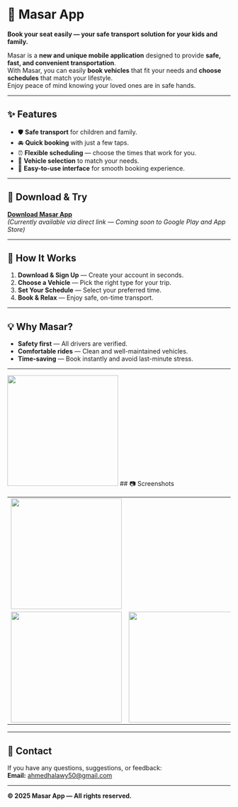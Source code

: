 # 🚗 Masar App

**Book your seat easily — your safe transport solution for your kids and family.**

Masar is a **new and unique mobile application** designed to provide **safe, fast, and convenient transportation**.  
With Masar, you can easily **book vehicles** that fit your needs and **choose schedules** that match your lifestyle.  
Enjoy peace of mind knowing your loved ones are in safe hands.

---

## ✨ Features

- 🛡 **Safe transport** for children and family.
- 🚘 **Quick booking** with just a few taps.
- ⏰ **Flexible scheduling** — choose the times that work for you.
- 🚐 **Vehicle selection** to match your needs.
- 📱 **Easy-to-use interface** for smooth booking experience.

---

## 📲 Download & Try

[**Download Masar App**](https://sites.google.com/view/masar880/الصفحة-الرئيسية?authuser=1)  
*(Currently available via direct link — Coming soon to Google Play and App Store)*

---

## 📌 How It Works

1. **Download & Sign Up** — Create your account in seconds.
2. **Choose a Vehicle** — Pick the right type for your trip.
3. **Set Your Schedule** — Select your preferred time.
4. **Book & Relax** — Enjoy safe, on-time transport.

---

## 💡 Why Masar?

- **Safety first** — All drivers are verified.
- **Comfortable rides** — Clean and well-maintained vehicles.
- **Time-saving** — Book instantly and avoid last-minute stress.

---
<img src="https://github.com/user-attachments/assets/36f1149f-f1c5-493d-abfb-b7b8359727cc" width="250">
## 📷 Screenshots
<table>
  <tr>
    <td><img src="https://github.com/user-attachments/assets/c7932fd0-dd8b-450f-91db-837798dd06c8" width="250"></td>

  </tr>
  <tr>
    <td><img src="https://github.com/user-attachments/assets/25a9bde5-b2db-4870-8efc-65d30f1e2c39" width="250"></td>
    <td><img src="https://github.com/user-attachments/assets/3d5600aa-b010-4d94-a083-3833f4846636" width="250"></td>
  </tr>
</table>

---

## 📧 Contact

If you have any questions, suggestions, or feedback:  
**Email:** ahmedhalawy50@gmail.com

---

**© 2025 Masar App — All rights reserved.**
